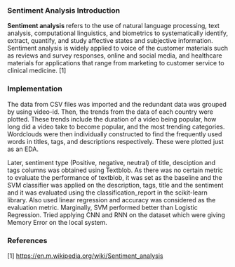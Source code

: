 ### Sentiment Analysis Introduction

<b> Sentiment analysis </b> refers to the use of natural language processing, text analysis, computational linguistics, 
and biometrics to systematically identify, extract, quantify, and study affective states and subjective information. 
Sentiment analysis is widely applied to voice of the customer materials such as reviews and survey responses, online and social media, 
and healthcare materials for applications that range from marketing to customer service to clinical medicine. [1]<br/>

### Implementation
The data from CSV files was imported and the redundant data was grouped by using video-id. Then, the trends from the data of each country were plotted. These trends include the duration of a video being popular, how long did a video take to become popular, and the most trending categories.
Wordclouds were then individually constructed to find the frequently used words in titles, tags, and descriptions respectively. These were plotted just as an EDA. <br>

Later, sentiment type (Positive, negative, neutral) of title, desciption and tags columns was obtained using Textblob. As there
was no certain metric to evaluate the performance of textblob, it was set as the baseline
and the SVM classifier was applied on the description, tags, title and the sentiment and
it was evaluated using the classification_report in the scikit-learn library. Also used
linear regression and accuracy was considered as the evaluation metric. Marginally,
SVM performed better than Logistic Regression. Tried applying CNN and RNN on the
dataset which were giving Memory Error on the local system.

### References
[1] https://en.m.wikipedia.org/wiki/Sentiment_analysis
